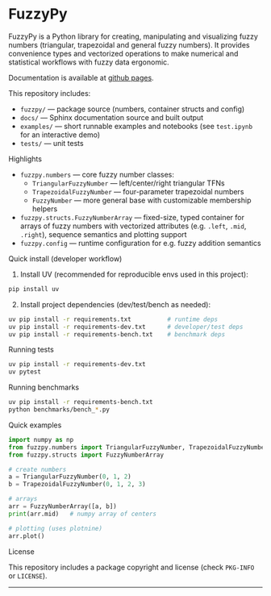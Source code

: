 # FuzzyPy

FuzzyPy is a Python library for creating, manipulating and visualizing fuzzy numbers
(triangular, trapezoidal and general fuzzy numbers). It provides convenience types and
vectorized operations to make numerical and statistical workflows with fuzzy data ergonomic.

Documentation is available at [github pages](https://bartoszrozek.github.io/fuzzpy/).

This repository includes:
- `fuzzpy/` — package source (numbers, container structs and config)
- `docs/` — Sphinx documentation source and built output
- `examples/` — short runnable examples and notebooks (see `test.ipynb` for an interactive demo)
- `tests/` — unit tests

Highlights
- `fuzzpy.numbers` — core fuzzy number classes:
   - `TriangularFuzzyNumber` — left/center/right triangular TFNs
   - `TrapezoidalFuzzyNumber` — four-parameter trapezoidal numbers
   - `FuzzyNumber` — more general base with customizable membership helpers
- `fuzzpy.structs.FuzzyNumberArray` — fixed-size, typed container for arrays of fuzzy numbers with
   vectorized attributes (e.g. `.left`, `.mid`, `.right`), sequence semantics and plotting support
- `fuzzpy.config` — runtime configuration for e.g. fuzzy addition semantics

Quick install (developer workflow)

1. Install UV (recommended for reproducible envs used in this project):

```bash
pip install uv
```

2. Install project dependencies (dev/test/bench as needed):

```bash
uv pip install -r requirements.txt          # runtime deps
uv pip install -r requirements-dev.txt      # developer/test deps
uv pip install -r requirements-bench.txt    # benchmark deps
```

Running tests

```bash
uv pip install -r requirements-dev.txt
uv pytest
```

Running benchmarks

```bash
uv pip install -r requirements-bench.txt
python benchmarks/bench_*.py
```

Quick examples

```python
import numpy as np
from fuzzpy.numbers import TriangularFuzzyNumber, TrapezoidalFuzzyNumber
from fuzzpy.structs import FuzzyNumberArray

# create numbers
a = TriangularFuzzyNumber(0, 1, 2)
b = TrapezoidalFuzzyNumber(0, 1, 2, 3)

# arrays
arr = FuzzyNumberArray([a, b])
print(arr.mid)   # numpy array of centers

# plotting (uses plotnine)
arr.plot()
```

License

This repository includes a package copyright and license (check `PKG-INFO` or `LICENSE`).

---
